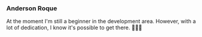 ### Anderson Roque

At the moment I'm still a beginner in the development area. However, with a lot of dedication, I know it's possible to get there. 🚀🚀🚀

